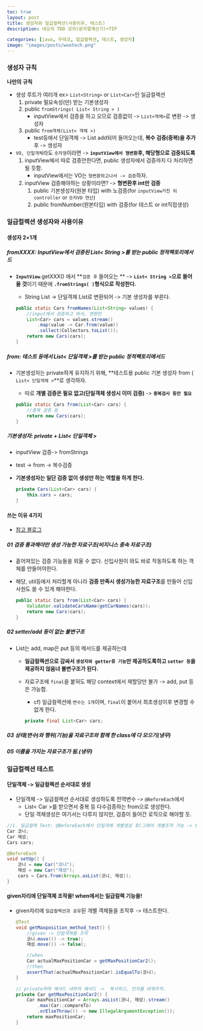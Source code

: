 ```yaml
---
toc: true
layout: post
title: 생성자와 일급컬렉션(사용이유, 테스트)
description: 네오의 TDD 강의(문자열계산기)+TIP

categories: [java, 우테코, 일급컬렉션, 테스트, 생성자]
image: "images/posts/wootech.png"
---
```



### 생성자 규칙

**나만의 규칙**
- 생성 루트가 여러개 ex> `List<String>` or `List<Car>`인 일급컬렉션
    1. private 필요속성(만) 받는 기본생성자
    2. public `fromStrings( List< String > )`
        - inputView에서 검증을 하고 오므로 검증없이 -> `List<객체>`로 변환 -> 생성자
    3. public `from객체(List< 객체 >)`
        - test등에서 단일객체 -> List add되어 들어오는데, **복수 검증(중복)을 추가**후 -> 생성자
- `VO, 단일객체`라도 `숫자형`이라면 -> **`inputView에서 형변환`후, 해당형으로 검증되도록**
    1. inputView에서 따로 검증안한다면, public 생성자에서 검증까지 다 처리하면 될 듯함.
        - inputView에서는 VO는 `형변환하고나서 -> 검증`하자.
    2. inputView 검증해야하는 상황이라면? -> **형변환후 int만 검증**
        1. public 기본생성자(원본 타입) with 노검증(for `inputView거친 뒤 controller` or `숫자VO 연산`)
        2. public fromNumber(원본타입) with  검증(for 테스트 or int직접생성)

### 일급컬렉션 생성자와 사용이유



#### 생성자 2+1개

##### fromXXXX: InputView에서 검증된 List< String >를 받는 public 정적팩토리메서드

- **`InputView`**.getXXX() 에서 **`검증 후` 들어오는 ** ->  **`List< String >`으로 들어올 것**이기 때문에 **`.fromStrings( )`형식으로 작성한다.**

    - String List -> 단일객체 List로 변환되어 ->  기본 생성자를 부른다.

    ```java
    public static Cars fromNames(List<String> values) {
        //input에서 검증하고 와서, 변환만
        List<Car> cars = values.stream()
            .map(value -> Car.from(value))
            .collect(Collectors.toList());
        return new Cars(cars);
    }
    ```



##### from: 테스트 등에서 List< 단일객체 >를 받는 public 정적팩토리메서드

- 기본생성자는 private하게 유지하기 위해, **테스트용 public 기본 생성자 from ( `List< 단일객체 >`**로 생각하자.

    - 따로 **개별 검증은 필요 없고(단일객체 생성시 이미 검증)** -> **`중복검사 등만 필요`**

    ```java
    public static Cars from(List<Car> cars) {
        //중복 검증 등
        return new Cars(cars);
    }
    ```

    



##### 기본생성자: private + List< 단일객체 >

- inputView 검증-> fromStrings 

- test -> from -> 복수검증

- **기본생성자는 일단 검증 없이 생성만 하는 역할을 하게 한다.** 

    ```java
    private Cars(List<Car> cars) {
        this.cars = cars;
    }
    ```

    





#### 쓰는 이유 4가지

- [참고 블로그](https://jojoldu.tistory.com/412)



##### 01 검증 통과해야만 생성 가능한 자료구조(비지니스 종속 자료구조)

- 흩어져있는 검증 기능들을 외울 수 없다. 신입사원이 와도 바로 작동하도록 하는 객체를 만들어야한다.

- 해당, util등에서 처리할게 아니라 **검증 만족시 생성가능한 자료구조**를 만들어 신입사원도 쓸 수 있게 해야한다.

    ```java
    public static Cars from(List<Car> cars) {
        Validator.validateCarsName(getCarNames(cars));
        return new Cars(cars);
    }
    ```





##### 02 setter/add 등이 없는 불변구조

- List는 add, map은 put 등의 메서드를 제공하는데

    - **일급컬렉션으로 감싸서 `생성자와 getter류 기능`만 제공하도록하고 `setter 등`을 제공하지 않음녀 불변구조가 된다.** 

    - 자료구조에 `final`을 붙혀도 해당 context에서 재할당만 불가 -> add, put 등은 가능함.

        - cf) 일급컬렉션에 `변수는 1개`이며, `final`이 붙어서 최초생성이후 변경할 수 없게 한다.

        ```java
        private final List<Car> cars;
        ```

        



##### 03 상태(변수)와 행위(기능)을 자료구조와 함께 한 class에 다 모으기(냉무)

##### 05 이름을 가지는 자료구조가 됨.(냉무)







### 일급컬렉션 테스트

#### 단일객체 -> 일급컬렉션 순서대로 생성

- 단일객체 -> 일급컬렉션 순서대로 생성하도록 전역변수 ->  `@BeforeEach`에서 
    - List< Car >를 받으면서 중복 등 다수검증하는 from으로 생성한다.
    - 단일 객체생성은 여기서는 다루지 않지만, 검증이 들어간 로직으로 해야할 듯.

```java
//1. 일급컬렉 Test: @BeforeEach에서 단일객체 개별생성 후(그래야 개별조작 가능 -> 반영) List에 담아놓기
Car 코니;
Car 재성;
Cars cars;

@BeforeEach
void setUp() {
    코니 = new Car("코니");
    재성 = new Car("재성");
    cars = Cars.from(Arrays.asList(코니, 재성));
}
```



#### given자리에 단일객체 조작을! when에서는 일급컬렉 기능을!

- given자리에 `일급컬렉션과 공유`된 개별 객체들을 조작후 ->  테스트한다.

    ```java
    @Test
    void getMaxposition_method_test() {
        //given -> 단일객체를 조작
        코니.move(() -> true);
        재성.move(() -> false);
    
        //when
        Car actualMaxPositionCar = getMaxPositionCar2();
        //then
        assertThat(actualMaxPositionCar).isEqualTo(코니);
    }
    
    // private하며 메서드 내부의 메서드 ->  복사하고, 인자를 바꿔주자.
    private Car getMaxPositionCar2() {
        Car maxPositionCar = Arrays.asList(코니, 재성).stream()
            .max(Car::compareTo)
            .orElseThrow(() -> new IllegalArgumentException());
        return maxPositionCar;
    }
    ```

    

